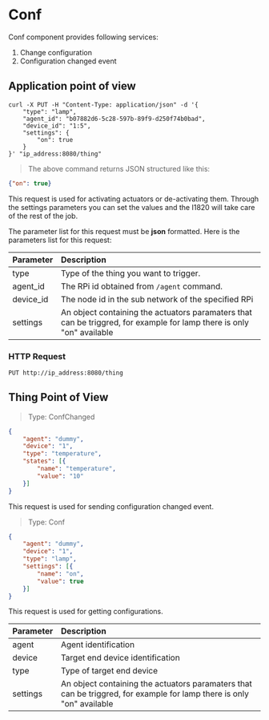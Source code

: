 # Conf
Conf component provides following services:

1. Change configuration
2. Configuration changed event

## Application point of view
```shell
curl -X PUT -H "Content-Type: application/json" -d '{
	"type": "lamp",
	"agent_id": "b07882d6-5c28-597b-89f9-d250f74b0bad",
	"device_id": "1:5",
	"settings": {
		"on": true
	}
}' "ip_address:8080/thing"
```

> The above command returns JSON structured like this:

```json
{"on": true}
```

This request is used for activating actuators or de-activating them. Through the settings
parameters you can set the values and the I1820 will take care of the
rest of the job.

The parameter list for this request must be **json** formatted. Here is the
parameters list for this request:

 Parameter | Description
:--------- |:-------------------------------------
type       | Type of the thing you want to trigger.
agent_id   | The RPi id obtained from `/agent` command.
device_id  | The node id in the sub network of the specified RPi
settings   | An object containing the actuators paramaters that can be triggred, for example for lamp there is only "on" available

### HTTP Request

`PUT http://ip_address:8080/thing`

## Thing Point of View

> Type: ConfChanged

```json
{
    "agent": "dummy",
    "device": "1",
    "type": "temperature",
    "states": [{
        "name": "temperature",
        "value": "10"
    }]
}
```

This request is used for sending configuration changed event.

> Type: Conf

```json
{
    "agent": "dummy",
    "device": "1",
    "type": "lamp",
    "settings": [{
        "name": "on",
        "value": true
    }]
}
```

This request is used for getting configurations.

Parameter | Description
:--------- |:-------------------------------------
agent      | Agent identification
device     | Target end device identification
type       | Type of target end device
settings   | An object containing the actuators paramaters that can be triggred, for example for lamp there is only "on" available
